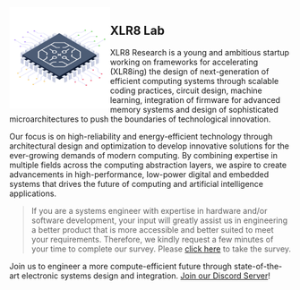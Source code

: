 <img align="left" width="180" src="/microchip.png" />

## XLR8 Lab
XLR8 Research is a young and ambitious startup working on frameworks for accelerating (XLR8ing) the design of next-generation of efficient computing systems through scalable coding practices, circuit design, machine learning, integration of firmware for advanced memory systems and design of sophisticated microarchitectures to push the boundaries of technological innovation.

Our focus is on high-reliability and energy-efficient technology through architectural design and optimization to develop innovative solutions for the ever-growing demands of modern computing. By combining expertise in multiple fields across the computing abstraction layers, we aspire to create advancements in high-performance, low-power digital and embedded systems that drives the future of computing and artificial intelligence applications.

> If you are a systems engineer with expertise in hardware and/or software development, your input will greatly assist us in engineering a better product that is more accessible and better suited to meet your requirements. Therefore, we kindly request a few minutes of your time to complete our survey. Please [click here](https://docs.google.com/forms/d/e/1FAIpQLSdoYAq-8agRYC7A3r-8lYnw8xmcA9ax6ZtiM-2ejI9OFxhRvQ/viewform?usp=sf_link) to take the survey.

Join us to engineer a more compute-efficient future through state-of-the-art electronic systems design and integration. [Join our Discord Server](https://discord.gg/83dMdBmnC3)!
